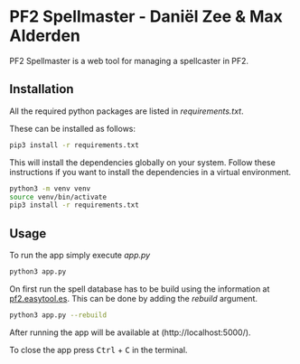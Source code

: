 # PF2 Spellmaster - Daniël Zee & Max Alderden

PF2 Spellmaster is a web tool for managing a spellcaster in PF2.

## Installation

All the required python packages are listed in *requirements.txt*.

These can be installed as follows:

```bash
pip3 install -r requirements.txt
```

This will install the dependencies globally on your system.
Follow these instructions if you want to install the dependencies in a virtual environment.

```bash
python3 -m venv venv
source venv/bin/activate
pip3 install -r requirements.txt
```

## Usage

To run the app simply execute *app.py*

```bash
python3 app.py
```

On first run the spell database has to be build using the information at [pf2.easytool.es](https://pf2.easytool.es/spellbook/#!). This can be done by adding the *rebuild* argument.

```bash
python3 app.py --rebuild
```

After running the app will be available at (http://localhost:5000/).

To close the app press <kbd>Ctrl</kbd> + <kbd>C</kbd> in the terminal.
